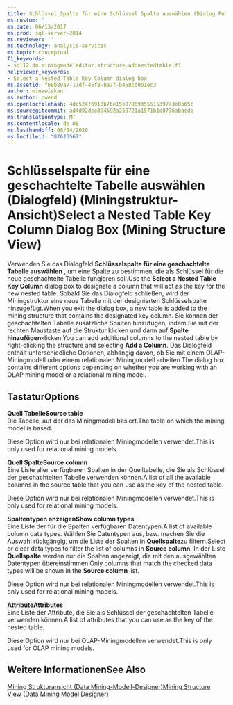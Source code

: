 ```yaml
---
title: Schlüssel Spalte für eine Schlüssel Spalte auswählen (Dialog Feld) (Mining Struktur-Ansicht) | Microsoft-Dokumentation
ms.custom: ''
ms.date: 06/13/2017
ms.prod: sql-server-2014
ms.reviewer: ''
ms.technology: analysis-services
ms.topic: conceptual
f1_keywords:
- sql12.dm.miningmodeleditor.structure.addnestedtable.f1
helpviewer_keywords:
- Select a Nested Table Key Column dialog box
ms.assetid: f68b89a7-17df-45f8-ba7f-b458cd9b1ec3
author: minewiskan
ms.author: owend
ms.openlocfilehash: 4dc524f6913b7be15e87869355515397a3e0b65c
ms.sourcegitcommit: ad4d92dce894592a259721a1571b1d8736abacdb
ms.translationtype: MT
ms.contentlocale: de-DE
ms.lasthandoff: 08/04/2020
ms.locfileid: "87620567"
---
```

# <a name="select-a-nested-table-key-column-dialog-box-mining-structure-view"></a><span data-ttu-id="b01dd-102">Schlüsselspalte für eine geschachtelte Tabelle auswählen (Dialogfeld) (Miningstruktur-Ansicht)</span><span class="sxs-lookup"><span data-stu-id="b01dd-102">Select a Nested Table Key Column Dialog Box (Mining Structure View)</span></span>
  <span data-ttu-id="b01dd-103">Verwenden Sie das Dialogfeld **Schlüsselspalte für eine geschachtelte Tabelle auswählen** , um eine Spalte zu bestimmen, die als Schlüssel für die neue geschachtelte Tabelle fungieren soll.</span><span class="sxs-lookup"><span data-stu-id="b01dd-103">Use the **Select a Nested Table Key Column** dialog box to designate a column that will act as the key for the new nested table.</span></span> <span data-ttu-id="b01dd-104">Sobald Sie das Dialogfeld schließen, wird der Miningstruktur eine neue Tabelle mit der designierten Schlüsselspalte hinzugefügt.</span><span class="sxs-lookup"><span data-stu-id="b01dd-104">When you exit the dialog box, a new table is added to the mining structure that contains the designated key column.</span></span> <span data-ttu-id="b01dd-105">Sie können der geschachtelten Tabelle zusätzliche Spalten hinzufügen, indem Sie mit der rechten Maustaste auf die Struktur klicken und dann auf **Spalte hinzufügen**klicken.</span><span class="sxs-lookup"><span data-stu-id="b01dd-105">You can add additional columns to the nested table by right-clicking the structure and selecting **Add a Column**.</span></span> <span data-ttu-id="b01dd-106">Das Dialogfeld enthält unterschiedliche Optionen, abhängig davon, ob Sie mit einem OLAP-Miningmodell oder einem relationalen Miningmodell arbeiten.</span><span class="sxs-lookup"><span data-stu-id="b01dd-106">The dialog box contains different options depending on whether you are working with an OLAP mining model or a relational mining model.</span></span>  
  
## <a name="options"></a><span data-ttu-id="b01dd-107">Tastatur</span><span class="sxs-lookup"><span data-stu-id="b01dd-107">Options</span></span>  
 <span data-ttu-id="b01dd-108">**Quell Tabelle**</span><span class="sxs-lookup"><span data-stu-id="b01dd-108">**Source table**</span></span>  
 <span data-ttu-id="b01dd-109">Die Tabelle, auf der das Miningmodell basiert.</span><span class="sxs-lookup"><span data-stu-id="b01dd-109">The table on which the mining model is based.</span></span>  
  
 <span data-ttu-id="b01dd-110">Diese Option wird nur bei relationalen Miningmodellen verwendet.</span><span class="sxs-lookup"><span data-stu-id="b01dd-110">This is only used for relational mining models.</span></span>  
  
 <span data-ttu-id="b01dd-111">**Quell Spalte**</span><span class="sxs-lookup"><span data-stu-id="b01dd-111">**Source column**</span></span>  
 <span data-ttu-id="b01dd-112">Eine Liste aller verfügbaren Spalten in der Quelltabelle, die Sie als Schlüssel der geschachtelten Tabelle verwenden können.</span><span class="sxs-lookup"><span data-stu-id="b01dd-112">A list of all the available columns in the source table that you can use as the key of the nested table.</span></span>  
  
 <span data-ttu-id="b01dd-113">Diese Option wird nur bei relationalen Miningmodellen verwendet.</span><span class="sxs-lookup"><span data-stu-id="b01dd-113">This is only used for relational mining models.</span></span>  
  
 <span data-ttu-id="b01dd-114">**Spaltentypen anzeigen**</span><span class="sxs-lookup"><span data-stu-id="b01dd-114">**Show column types**</span></span>  
 <span data-ttu-id="b01dd-115">Eine Liste der für die Spalten verfügbaren Datentypen.</span><span class="sxs-lookup"><span data-stu-id="b01dd-115">A list of available column data types.</span></span> <span data-ttu-id="b01dd-116">Wählen Sie Datentypen aus, bzw. machen Sie die Auswahl rückgängig, um die Liste der Spalten in **Quellspalte**zu filtern.</span><span class="sxs-lookup"><span data-stu-id="b01dd-116">Select or clear data types to filter the list of columns in **Source column**.</span></span> <span data-ttu-id="b01dd-117">In der Liste **Quellspalte** werden nur die Spalten angezeigt, die mit den ausgewählten Datentypen übereinstimmen.</span><span class="sxs-lookup"><span data-stu-id="b01dd-117">Only columns that match the checked data types will be shown in the **Source column** list.</span></span>  
  
 <span data-ttu-id="b01dd-118">Diese Option wird nur bei relationalen Miningmodellen verwendet.</span><span class="sxs-lookup"><span data-stu-id="b01dd-118">This is only used for relational mining models.</span></span>  
  
 <span data-ttu-id="b01dd-119">**Attribute**</span><span class="sxs-lookup"><span data-stu-id="b01dd-119">**Attributes**</span></span>  
 <span data-ttu-id="b01dd-120">Eine Liste der Attribute, die Sie als Schlüssel der geschachtelten Tabelle verwenden können.</span><span class="sxs-lookup"><span data-stu-id="b01dd-120">A list of attributes that you can use as the key of the nested table.</span></span>  
  
 <span data-ttu-id="b01dd-121">Diese Option wird nur bei OLAP-Miningmodellen verwendet.</span><span class="sxs-lookup"><span data-stu-id="b01dd-121">This is only used for OLAP mining models.</span></span>  
  
## <a name="see-also"></a><span data-ttu-id="b01dd-122">Weitere Informationen</span><span class="sxs-lookup"><span data-stu-id="b01dd-122">See Also</span></span>  
 [<span data-ttu-id="b01dd-123">Mining Strukturansicht &#40;Data Mining-Modell-Designer&#41;</span><span class="sxs-lookup"><span data-stu-id="b01dd-123">Mining Structure View &#40;Data Mining Model Designer&#41;</span></span>](mining-structure-view-data-mining-model-designer.md)  
  
  
